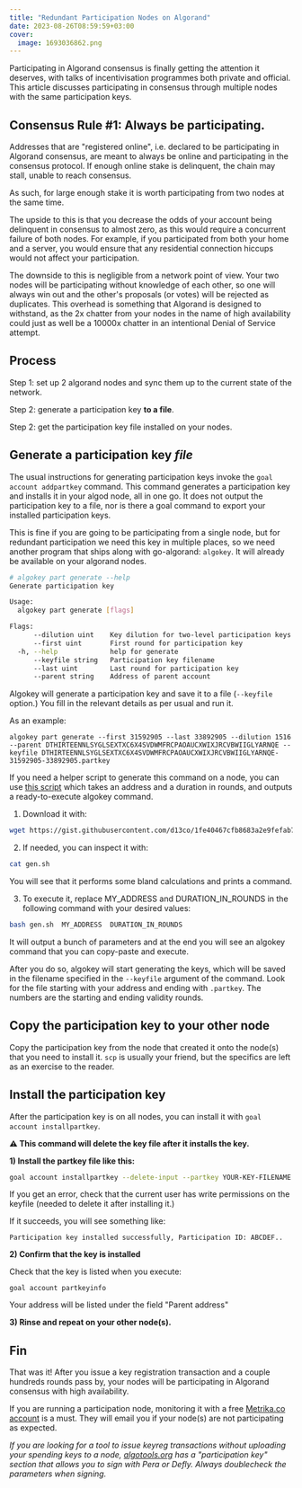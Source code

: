 ```yaml
---
title: "Redundant Participation Nodes on Algorand"
date: 2023-08-26T08:59:59+03:00
cover:
  image: 1693036862.png
---
```


Participating in Algorand consensus is finally getting the attention it deserves, with talks of incentivisation programmes both private and official. This article discusses participating in consensus through multiple nodes with the same participation keys.

## Consensus Rule #1: Always be participating.

Addresses that are "registered online", i.e. declared to be participating in Algorand consensus, are meant to always be online and participating in the consensus protocol. If enough online stake is delinquent, the chain may stall, unable to reach consensus.

As such, for large enough stake it is worth participating from two nodes at the same time. 

The upside to this is that you decrease the odds of your account being delinquent in consensus to almost zero, as this would require a concurrent failure of both nodes. For example, if you participated from both your home and a server, you would ensure that any residential connection hiccups would not affect your participation.

The downside to this is negligible from a network point of view. Your two nodes will be participating without knowledge of each other, so one will always win out and the other's proposals (or votes) will be rejected as duplicates. This overhead is something that Algorand is designed to withstand, as the 2x chatter from your nodes in the name of high availability could just as well be a 10000x chatter in an intentional Denial of Service attempt.

## Process

Step 1: set up 2 algorand nodes and sync them up to the current state of the network.

Step 2: generate a participation key **to a file**.

Step 2: get the participation key file installed on your nodes.

## Generate a participation key _file_

The usual instructions for generating participation keys invoke the `goal account addpartkey` command. This command generates a participation key and installs it in your algod node, all in one go. It does not output the participation key to a file, nor is there a goal command to export your installed participation keys.

This is fine if you are going to be participating from a single node, but for redundant participation we need this key in multiple places, so we need another program that ships along with go-algorand: `algokey`. It will already be available on your algorand nodes.

```bash
# algokey part generate --help                                                            11:17:17
Generate participation key

Usage:
  algokey part generate [flags]

Flags:
      --dilution uint    Key dilution for two-level participation keys (defaults to sqrt of validity window)
      --first uint       First round for participation key
  -h, --help             help for generate
      --keyfile string   Participation key filename
      --last uint        Last round for participation key
      --parent string    Address of parent account
```

Algokey will generate a participation key and save it to a file (`--keyfile` option.) You fill in the relevant details as per usual and run it.

As an example:

`algokey part generate --first 31592905 --last 33892905 --dilution 1516 --parent DTHIRTEENNLSYGLSEXTXC6X4SVDWMFRCPAOAUCXWIXJRCVBWIIGLYARNQE --keyfile DTHIRTEENNLSYGLSEXTXC6X4SVDWMFRCPAOAUCXWIXJRCVBWIIGLYARNQE-31592905-33892905.partkey`

If you need a helper script to generate this command on a node, you can use [this script](https://gist.githubusercontent.com/d13co/1fe40467cfb8683a2e9fefab7771b719/raw/88ddd63ade1d03d42f81e5d24ba52529e6a44fb7/gen.sh) which takes an address and a duration in rounds, and outputs a ready-to-execute algokey command.


1) Download it with:

```bash
wget https://gist.githubusercontent.com/d13co/1fe40467cfb8683a2e9fefab7771b719/raw/88ddd63ade1d03d42f81e5d24ba52529e6a44fb7/gen.sh
```

2) If needed, you can inspect it with:

```bash
cat gen.sh
```

You will see that it performs some bland calculations and prints a command.

3) To execute it, replace MY_ADDRESS and DURATION_IN_ROUNDS in the following command with your desired values:

```bash
bash gen.sh  MY_ADDRESS  DURATION_IN_ROUNDS
```

It will output a bunch of parameters and at the end you will see an algokey command that you can copy-paste and execute.

After you do so, algokey will start generating the keys, which will be saved in the filename specified in the `--keyfile` argument of the command. Look for the file starting with your address and ending with `.partkey`. The numbers are the starting and ending validity rounds.

## Copy the participation key to your other node

Copy the participation key from the node that created it onto the node(s) that you need to install it. `scp` is usually your friend, but the specifics are left as an exercise to the reader.

## Install the participation key

After the participation key is on all nodes, you can install it with `goal account installpartkey`.

**⚠️ This command will delete the key file after it installs the key.**

**1) Install the partkey file like this:**

```bash
goal account installpartkey --delete-input --partkey YOUR-KEY-FILENAME
```

If you get an error, check that the current user has write permissions on the keyfile (needed to delete it after installing it.)

If it succeeds, you will see something like:

`Participation key installed successfully, Participation ID: ABCDEF..`

**2) Confirm that the key is installed**

Check that the key is listed when you execute:

```
goal account partkeyinfo
```

Your address will be listed under the field "Parent address"

**3) Rinse and repeat on your other node(s).**

## Fin

That was it! After you issue a key registration transaction and a couple hundreds rounds pass by, your nodes will be participating in Algorand consensus with high availability.

If you are running a participation node, monitoring it with a free [Metrika.co account](https://app.metrika.co/algorand/alerts/subscriptions) is a must. They will email you if your node(s) are not participating as expected.

_If you are looking for a tool to issue keyreg transactions without uploading your spending keys to a node, [algotools.org](https://algotools.org/) has a "participation key" section that allows you to sign with Pera or Defly. Always doublecheck the parameters when signing._
